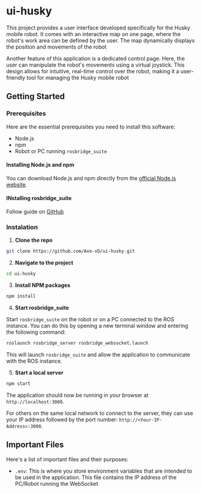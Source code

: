 # ui-husky

This project provides a user interface developed specifically for the Husky mobile robot. It comes with an interactive map on one page, where the robot's work area can be defined by the user. The map dynamically displays the position and movements of the robot

Another feature of this application is a dedicated control page. Here, the user can manipulate the robot's movements using a virtual joystick. This design allows for intuitive, real-time control over the robot, making it a user-friendly tool for managing the Husky mobile robot

## Getting Started

### Prerequisites

Here are the essential prerequisites you need to install this software:

- Node.js
- npm
- Robot or PC running `rosbridge_suite`

#### Installing Node.js and npm

You can download Node.js and npm directly from the [official Node.js website](https://nodejs.org).

#### INstalling rosbridge_suite

Follow guide on [GitHub](https://github.com/RobotWebTools/rosbridge_suite)

### Instalation

1. **Clone the repo**

```bash
git clone https://github.com/Axo-xD/ui-husky.git
```
2. **Navigate to the project**

```bash
cd ui-husky
```
3. **Install NPM packages**

```bash
npm install
```

4. **Start rosbridge_suite**

Start `rosbridge_suite` on the robot or on a PC connected to the ROS instance. You can do this by opening a new terminal window and entering the following command:

```bash
roslaunch rosbridge_server rosbridge_websocket.launch
```
This will launch `rosbridge_suite` and allow the application to communicate with the ROS instance.

5. **Start a local server**

```bash
npm start
```
The application should now be running in your browser at `http://localhost:3000`.

For others on the same local network to connect to the server, they can use your IP address followed by the port number: `http://<Your-IP-Address>:3000`.

## Important Files

Here's a list of important files and their purposes:

- `.env`: This is where you store environment variables that are intended to be used in the application. This file contains the IP address of the PC/Robot running the WebSocket


